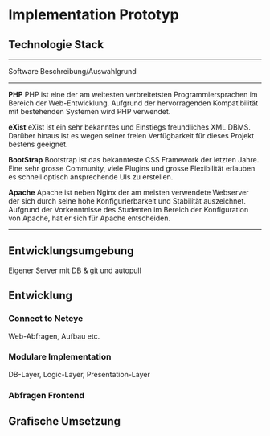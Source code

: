

# Implementation Prototyp


<!--

- Implementation eines Prototypen unter Verwendung eines XML-DBMS

- Prototyp Server-Backend (Datenhaltung und Aggregation sowie Datenaufbereitung)
- Prototyp Server-Frontend (einfaches Web-Gui)

-->

## Technologie Stack

-------------------------------------------------------------
Software            Beschreibung/Auswahlgrund
------------------- ------------------------------------------------
__PHP__             PHP ist eine der am weitesten verbreitetsten
                     Programmiersprachen im Bereich der Web-Entwicklung. Aufgrund der hervorragenden Kompatibilität mit bestehenden Systemen wird PHP verwendet.

__eXist__           eXist ist ein sehr bekanntes und Einstiegs freundliches 
                     XML DBMS. Darüber hinaus ist es wegen seiner freien Verfügbarkeit für dieses Projekt bestens geeignet.

__BootStrap__       Bootstrap ist das bekannteste CSS Framework der letzten
                     Jahre. Eine sehr grosse Community, viele Plugins und grosse Flexibilität erlauben es schnell optisch ansprechende UIs zu erstellen.

__Apache__          Apache ist neben Nginx der am meisten verwendete Webserver
                     der sich durch seine hohe Konfigurierbarkeit und Stabilität auszeichnet. Aufgrund der Vorkenntnisse des Studenten im Bereich der Konfiguration von Apache, hat er sich für Apache entscheiden.

-------------------------------------------------------------



## Entwicklungsumgebung
Eigener Server mit DB & git und autopull
<!-- https://www.digitalocean.com/community/tutorials/how-to-set-up-automatic-deployment-with-git-with-a-vps-->


## Entwicklung

### Connect to Neteye
Web-Abfragen, Aufbau etc.

### Modulare Implementation
DB-Layer, Logic-Layer, Presentation-Layer

### Abfragen Frontend


## Grafische Umsetzung